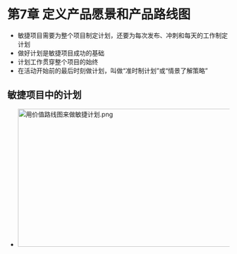 # 第7章 定义产品愿景和产品路线图

* 敏捷项目需要为整个项目制定计划，还要为每次发布、冲刺和每天的工作制定计划
* 做好计划是敏捷项目成功的基础
* 计划工作贯穿整个项目的始终
* 在活动开始前的最后时刻做计划，叫做“准时制计划”或“情景了解策略”

## 敏捷项目中的计划

* <img src="APC/敏捷项目管理/img/用价值路线图来做敏捷计划.png" alt="用价值路线图来做敏捷计划.png" width="500" height="313" />